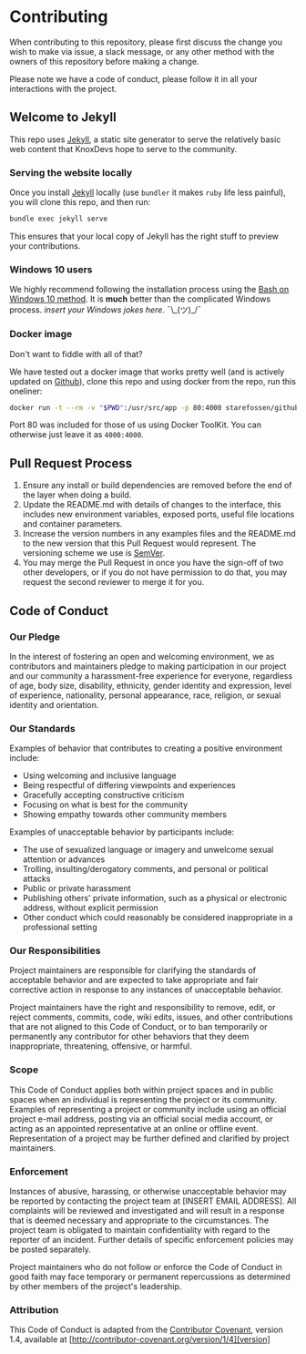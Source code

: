 # Contributing

When contributing to this repository, please first discuss the change you wish to make via issue,
a slack message, or any other method with the owners of this repository before making a change. 

Please note we have a code of conduct, please follow it in all your interactions with the project.

## Welcome to Jekyll

This repo uses [Jekyll](https://jekyllrb.com/docs/home/#what-is-jekyll-exactly), a static site generator to serve the relatively basic web content that KnoxDevs hope to serve to the community. 

### Serving the website locally

Once you install [Jekyll](https://jekyllrb.com/docs/installation/) locally (use `bundler` it makes `ruby` life less painful), you will clone this repo, and then run:

```bash
bundle exec jekyll serve
```
This ensures that your local copy of Jekyll has the right stuff to preview your contributions.

### Windows 10 users

We highly recommend following the installation process using the [Bash on Windows 10 method](https://jekyllrb.com/docs/windows/#installation-via-bash-on-windows-10). It is **much** better than the complicated Windows process. _insert your Windows jokes here_.  ¯\\_(ツ)\_/¯

### Docker image

Don't want to fiddle with all of that?

We have tested out a docker image that works pretty well (and is actively updated on [Github](https://github.com/Starefossen/docker-github-pages)), clone this repo and using docker from the repo, run this oneliner:

````bash
docker run -t --rm -v "$PWD":/usr/src/app -p 80:4000 starefossen/github-pages
````

Port 80 was included for those of us using Docker ToolKit. You can otherwise just leave it as `4000:4000`.

## Pull Request Process

1. Ensure any install or build dependencies are removed before the end of the layer when doing a 
   build.
2. Update the README.md with details of changes to the interface, this includes new environment 
   variables, exposed ports, useful file locations and container parameters.
3. Increase the version numbers in any examples files and the README.md to the new version that this
   Pull Request would represent. The versioning scheme we use is [SemVer](http://semver.org/).
4. You may merge the Pull Request in once you have the sign-off of two other developers, or if you 
   do not have permission to do that, you may request the second reviewer to merge it for you.

## Code of Conduct

### Our Pledge

In the interest of fostering an open and welcoming environment, we as
contributors and maintainers pledge to making participation in our project and
our community a harassment-free experience for everyone, regardless of age, body
size, disability, ethnicity, gender identity and expression, level of experience,
nationality, personal appearance, race, religion, or sexual identity and
orientation.

### Our Standards

Examples of behavior that contributes to creating a positive environment
include:

* Using welcoming and inclusive language
* Being respectful of differing viewpoints and experiences
* Gracefully accepting constructive criticism
* Focusing on what is best for the community
* Showing empathy towards other community members

Examples of unacceptable behavior by participants include:

* The use of sexualized language or imagery and unwelcome sexual attention or
advances
* Trolling, insulting/derogatory comments, and personal or political attacks
* Public or private harassment
* Publishing others' private information, such as a physical or electronic
  address, without explicit permission
* Other conduct which could reasonably be considered inappropriate in a
  professional setting

### Our Responsibilities

Project maintainers are responsible for clarifying the standards of acceptable
behavior and are expected to take appropriate and fair corrective action in
response to any instances of unacceptable behavior.

Project maintainers have the right and responsibility to remove, edit, or
reject comments, commits, code, wiki edits, issues, and other contributions
that are not aligned to this Code of Conduct, or to ban temporarily or
permanently any contributor for other behaviors that they deem inappropriate,
threatening, offensive, or harmful.

### Scope

This Code of Conduct applies both within project spaces and in public spaces
when an individual is representing the project or its community. Examples of
representing a project or community include using an official project e-mail
address, posting via an official social media account, or acting as an appointed
representative at an online or offline event. Representation of a project may be
further defined and clarified by project maintainers.

### Enforcement

Instances of abusive, harassing, or otherwise unacceptable behavior may be
reported by contacting the project team at [INSERT EMAIL ADDRESS]. All
complaints will be reviewed and investigated and will result in a response that
is deemed necessary and appropriate to the circumstances. The project team is
obligated to maintain confidentiality with regard to the reporter of an incident.
Further details of specific enforcement policies may be posted separately.

Project maintainers who do not follow or enforce the Code of Conduct in good
faith may face temporary or permanent repercussions as determined by other
members of the project's leadership.

### Attribution

This Code of Conduct is adapted from the [Contributor Covenant][homepage], version 1.4,
available at [http://contributor-covenant.org/version/1/4][version]

[homepage]: http://contributor-covenant.org
[version]: http://contributor-covenant.org/version/1/4/